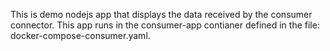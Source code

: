 This is demo nodejs app that displays the data received by the consumer connector. This app runs in the consumer-app contianer defined in the file: docker-compose-consumer.yaml.

